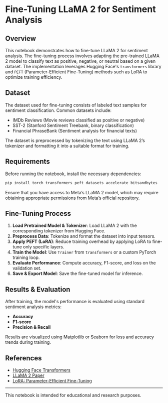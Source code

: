 # Fine-Tuning LLaMA 2 for Sentiment Analysis

## Overview
This notebook demonstrates how to fine-tune LLaMA 2 for sentiment analysis. The fine-tuning process involves adapting the pre-trained LLaMA 2 model to classify text as positive, negative, or neutral based on a given dataset. The implementation leverages Hugging Face's `transformers` library and `PEFT` (Parameter-Efficient Fine-Tuning) methods such as LoRA to optimize training efficiency.

## Dataset
The dataset used for fine-tuning consists of labeled text samples for sentiment classification. Common datasets include:
- IMDb Reviews (Movie reviews classified as positive or negative)
- SST-2 (Stanford Sentiment Treebank, binary classification)
- Financial PhraseBank (Sentiment analysis for financial texts)

The dataset is preprocessed by tokenizing the text using LLaMA 2’s tokenizer and formatting it into a suitable format for training.

## Requirements
Before running the notebook, install the necessary dependencies:
```bash
pip install torch transformers peft datasets accelerate bitsandbytes
```

Ensure that you have access to Meta’s LLaMA 2 model, which may require obtaining appropriate permissions from Meta’s official repository.

## Fine-Tuning Process
1. **Load Pretrained Model & Tokenizer**: Load LLaMA 2 with the corresponding tokenizer from Hugging Face.
2. **Preprocess Data**: Tokenize and format the dataset into input tensors.
3. **Apply PEFT (LoRA)**: Reduce training overhead by applying LoRA to fine-tune only specific layers.
4. **Train the Model**: Use `Trainer` from `transformers` or a custom PyTorch training loop.
5. **Evaluate Performance**: Compute accuracy, F1-score, and loss on the validation set.
6. **Save & Export Model**: Save the fine-tuned model for inference.



## Results & Evaluation
After training, the model's performance is evaluated using standard sentiment analysis metrics:
- **Accuracy**
- **F1-score**
- **Precision & Recall**

Results are visualized using Matplotlib or Seaborn for loss and accuracy trends during training.

## References
- [Hugging Face Transformers](https://huggingface.co/docs/transformers/index)
- [LLaMA 2 Paper](https://arxiv.org/abs/2307.09288)
- [LoRA: Parameter-Efficient Fine-Tuning](https://arxiv.org/abs/2106.09685)

---
This notebook is intended for educational and research purposes.


